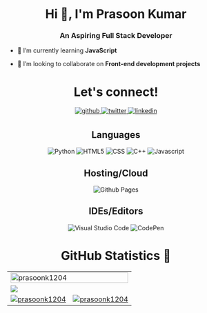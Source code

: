 
<h1 align="center">Hi 👋, I'm Prasoon Kumar</h1>
<h3 align="center">An Aspiring Full Stack Developer</h3>



- 🌱 I’m currently learning **JavaScript**

- 👯 I’m looking to collaborate on **Front-end development projects**




<!-- Let's connect div -->
<div>
  <h1 align="center">Let's connect!</h1>

  <div align="center">
  <!-- Github link -->
    <a href="https://www.github.com/prasoonk1204" target="">
      <img src=https://img.shields.io/badge/github-%232E3440.svg?&style=for-the-badge&logo=github&logoColor=white alt=github style="margin-bottom: 5px;" />
    </a>
<!-- Twitter link -->
    <a href="https://www.twitter.com/pandacodes89" target="">
      <img src="https://img.shields.io/badge/Twitter-1DA1F2?style=for-the-badge&logo=twitter&logoColor=white" alt=twitter style="margin-bottom: 5px;" />
    </a>
<!-- Linkedin Link -->
    <a href="https://www.linkedin.com/in/prasoon1204" target="">
      <img src="https://img.shields.io/badge/linkedin-%232E3440.svg?&style=for-the-badge&logo=linkedin&logoColor=white" alt=linkedin style="margin-bottom: 5px;" />
    </a>
   

<!-- Skills -->

## Languages

![Python](https://img.shields.io/badge/Python-3776AB?style=for-the-badge&logo=python&logoColor=white)
![HTML5](https://img.shields.io/badge/HTML5-E34F26?style=for-the-badge&logo=html5&logoColor=white)
![CSS](https://img.shields.io/badge/CSS3-1572B6?style=for-the-badge&logo=css3&logoColor=white)
![C++](https://img.shields.io/badge/C%2B%2B-00599C?style=for-the-badge&logo=c%2B%2B&logoColor=white)
![Javascript](https://img.shields.io/badge/JavaScript-F7DF1E?style=for-the-badge&logo=javascript&logoColor=black)






## Hosting/Cloud

![Github Pages](https://img.shields.io/badge/github%20pages-121013?style=for-the-badge&logo=github&logoColor=white)


## IDEs/Editors

![Visual Studio Code](https://img.shields.io/badge/Visual%20Studio%20Code-0078d7.svg?style=for-the-badge&logo=visual-studio-code&logoColor=white)
![CodePen](https://img.shields.io/badge/CodePen-white?style=for-the-badge&logo=codepen&logoColor=black)


<!-- Github statistics div -->

<h1 align="center">GitHub Statistics 📃</h1>
<table>
  <!---
  <tr>
		<td><p align="center"> <img src="https://komarev.com/ghpvc/?username=prasoonk1204&label=Profile%20views&color=0e75b6&style=flat" alt="prasoonk1204" /> </p></td>
		<td><p><img align="center" src="https://github-readme-stats.vercel.app/api/top-langs?username=prasoonk1204&show_icons=true&locale=en&layout=compact" alt="prasoonk1204" /></p></td>
	</tr>
  -->
  <tr>
    <td colspan = "2"><a href="https://github.com/ryo-ma/github-profile-trophy"><img width=100% src="https://github-profile-trophy.vercel.app/?username=prasoonk1204" alt="prasoonk1204"></a></td>
  </tr>
  <tr>
		<td colspan = "2"><a href = "https://github.com/prasoonk1204"><img src="https://github-readme-activity-graph.vercel.app/graph?username=prasoonk1204&bg_color=ffff&hide_border=true&point=false&line=007FFF&radius=8&area=true&area_color=007FFF&title_color=000000&color=000000"></a></td>
	</tr>
	<tr>
		<td><a href="https://github.com/prasoonk1204"><img src="https://github-readme-streak-stats.herokuapp.com/?user=prasoonk1204&" alt="prasoonk1204"></a></td>
		<td><a href="https://github.com/prasoonk1204"><img src="https://github-readme-stats.vercel.app/api?username=prasoonk1204&show_icons=true&locale=en" alt="prasoonk1204"></a></td>
	</tr>
	</table>

</div>
